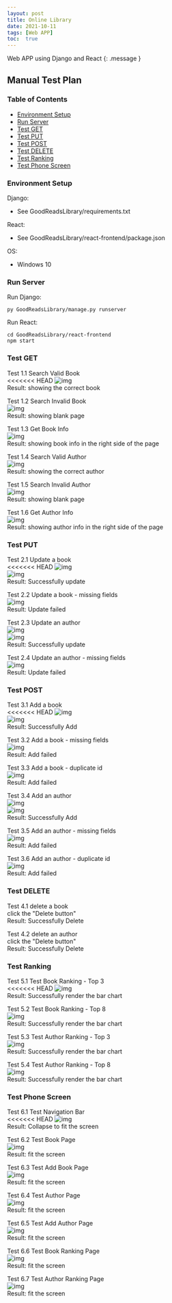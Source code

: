 ```yaml
---
layout: post
title: Online Library
date: 2021-10-11
tags: [Web APP]
toc:  true
---
```

Web APP using Django and React
{: .message }

## Manual Test Plan
### Table of Contents
* [Environment Setup](#environment-setup)
* [Run Server](#run-server)
* [Test GET](#test-get)
* [Test PUT](#test-put)
* [Test POST](#test-post)
* [Test DELETE](#test-delete)
* [Test Ranking](#test-ranking)
* [Test Phone Screen](#test-phone-screen)

### Environment Setup  
Django:    
* See GoodReadsLibrary/requirements.txt   
  
React:   
* See GoodReadsLibrary/react-frontend/package.json  

OS:   
* Windows 10   

### Run Server  
Run Django:  
```
py GoodReadsLibrary/manage.py runserver  
```
Run React:  
```
cd GoodReadsLibrary/react-frontend
npm start
```

### Test GET  
Test 1.1 Search Valid Book       
<<<<<<< HEAD
![img](/images/1.1.jpg)     
Result: showing the correct book    

Test 1.2 Search Invalid Book  
![img](/images/1.2.jpg)   
Result: showing blank page   

Test 1.3 Get Book Info   
![img](/images/1.3.jpg)     
Result: showing book info in the right side of the page   

Test 1.4 Search Valid Author      
![img](/images/1.4.jpg)     
Result: showing the correct author    

Test 1.5 Search Invalid Author   
![img](/images/1.5.jpg)   
Result: showing blank page   

Test 1.6 Get Author Info    
![img](/images/1.6.jpg)    
Result: showing author info in the right side of the page  

### Test PUT
Test 2.1 Update a book   
<<<<<<< HEAD
![img](/images/2.1.1.jpg)   
![img](/images/2.1.2.jpg)   
Result: Successfully update    

Test 2.2 Update a book - missing fields   
![img](/images/2.2.jpg)   
Result: Update failed

Test 2.3 Update an author   
![img](/images/2.3.1.jpg)   
![img](/images/2.3.2.jpg)    
Result: Successfully update    

Test 2.4 Update an author - missing fields   
![img](/images/2.4.jpg)   
Result: Update failed     

### Test POST 
Test 3.1 Add a book    
<<<<<<< HEAD
![img](/images/3.1.1.jpg)  
![img](/images/3.1.2.jpg)     
Result: Successfully Add   

Test 3.2 Add a book - missing fields   
![img](/images/3.2.jpg)  
Result: Add failed   

Test 3.3 Add a book - duplicate id   
![img](/images/3.3.jpg)  
Result: Add failed   

Test 3.4 Add an author    
![img](/images/3.4.1.jpg)       
![img](/images/3.4.2.jpg)     
Result: Successfully Add    

Test 3.5 Add an author - missing fields   
![img](/images/3.5.jpg)   
Result: Add failed   

Test 3.6 Add an author - duplicate id   
![img](/images/3.6.jpg)   
Result: Add failed   

### Test DELETE  
Test 4.1 delete a book   
click the "Delete button"  
Result: Successfully Delete   

Test 4.2 delete an author     
click the "Delete button"   
Result: Successfully Delete   

### Test Ranking
Test 5.1 Test Book Ranking - Top 3   
<<<<<<< HEAD
![img](/images/5.1.jpg)   
Result: Successfully render the bar chart   

Test 5.2 Test Book Ranking - Top 8   
![img](/images/5.2.jpg)   
Result: Successfully render the bar chart   

Test 5.3 Test Author Ranking - Top 3   
![img](/images/5.3.jpg)   
Result: Successfully render the bar chart   

Test 5.4 Test Author Ranking - Top 8   
![img](/images/5.4.jpg)   
Result: Successfully render the bar chart   

### Test Phone Screen
Test 6.1 Test Navigation Bar  
<<<<<<< HEAD
![img](/images/6.1.jpg)  
Result: Collapse to fit the screen   

Test 6.2 Test Book Page   
![img](/images/6.2.jpg)   
Result: fit the screen  

Test 6.3 Test Add Book Page   
![img](/images/6.3.jpg)   
Result: fit the screen   

Test 6.4 Test Author Page   
![img](/images/6.4.jpg)   
Result: fit the screen  

Test 6.5 Test Add Author Page   
![img](/images/6.5.jpg)   
Result: fit the screen    

Test 6.6 Test Book Ranking Page  
![img](/images/6.6.jpg)   
Result: fit the screen   

Test 6.7 Test Author Ranking Page   
![img](/images/6.7.jpg)    
Result: fit the screen    
